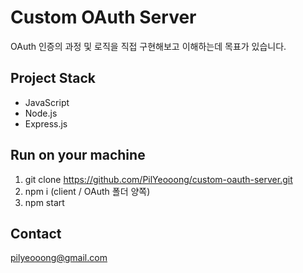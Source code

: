 
# **Custom OAuth Server**

OAuth 인증의 과정 및 로직을 직접 구현해보고 이해하는데 목표가 있습니다.


## **Project Stack**

- JavaScript
- Node.js
- Express.js

## **Run on your machine**

 1. git clone https://github.com/PilYeooong/custom-oauth-server.git
 2. npm i (client / OAuth 폴더 양쪽)
 3. npm start

## **Contact**
pilyeooong@gmail.com



